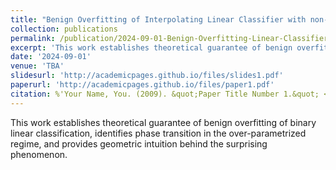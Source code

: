 ```yaml
---
title: "Benign Overfitting of Interpolating Linear Classifier with non-subGaussian Mixtures"
collection: publications
permalink: /publication/2024-09-01-Benign-Overfitting-Linear-Classifier-number-1
excerpt: 'This work establishes theoretical guarantee of benign overfitting of binary linear classification, identifies phase transition in the over-parametrized regime, and provides geometric intuition behind the surprising phenomenon.'
date: '2024-09-01'
venue: 'TBA'
slidesurl: 'http://academicpages.github.io/files/slides1.pdf'
paperurl: 'http://academicpages.github.io/files/paper1.pdf'
citation: %'Your Name, You. (2009). &quot;Paper Title Number 1.&quot; <i>Journal 1</i>. 1(1).'
---
```


This work establishes theoretical guarantee of benign overfitting of binary linear classification, identifies phase transition in the over-parametrized regime, and provides geometric intuition behind the surprising phenomenon.